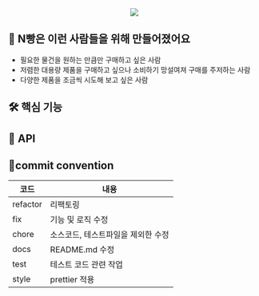 
<div align="center">
   <img src='https://capsule-render.vercel.app/api?type=slice&&color=0:4e6fff,100:49077c&height=180&section=header&text=N빵&fontColor=C4BEE2&fontSize=80&desc=동네&nbsp;기반&nbsp;소분거래&nbsp;플랫폼&nbsp;&animation=fadeIn&fontAlign=80&fontAlignY=15&descAlign=80&descAlignY=45&rotate=10'/>
<br/>
</div>

## 🔑 N빵은 이런 사람들을 위해 만들어졌어요
+ 필요한 물건을 원하는 만큼만 구매하고 싶은 사람
+ 저렴한 대용량 제품을 구매하고 싶으나 소비하기 망설여져 구매를 주저하는 사람
+ 다양한 제품을 조금씩 시도해 보고 싶은 사람

## 🛠️ 핵심 기능


## 📑 API 


## 📌commit convention
코드|내용|
---|---|
refactor|리팩토링|
fix|기능 및 로직 수정|
chore|소스코드, 테스트파일을 제외한 수정|
docs|README.md 수정|
test|테스트 코드 관련 작업|
style|prettier 적용|
